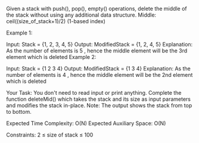 Given a stack with push(), pop(), empty() operations, delete the middle of the stack without using any additional data structure.
Middle: ceil((size_of_stack+1)/2) (1-based index)
 

Example 1:

Input: 
Stack = {1, 2, 3, 4, 5}
Output:
ModifiedStack = {1, 2, 4, 5}
Explanation:
As the number of elements is 5 , 
hence the middle element will be the 3rd
element which is deleted
Example 2:

Input: 
Stack = {1 2 3 4}
Output:
ModifiedStack = {1 3 4}
Explanation:
As the number of elements is 4 , 
hence the middle element will be the 2nd
element which is deleted
 

Your Task:
You don't need to read input or print anything. Complete the function deleteMid() which takes the stack and its size as input parameters and modifies the stack in-place.
Note: The output shows the stack from top to bottom.


Expected Time Complexity: O(N)
Expected Auxiliary Space: O(N)


Constraints:
2 ≤ size of stack ≤ 100

